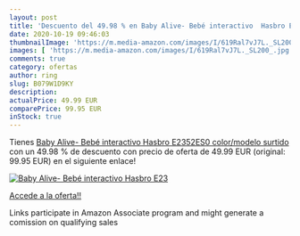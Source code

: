 ```yaml
---
layout: post
title: 'Descuento del 49.98 % en Baby Alive- Bebé interactivo  Hasbro E23'
date: 2020-10-19 09:46:03
thumbnailImage: 'https://m.media-amazon.com/images/I/619Ral7vJ7L._SL200_.jpg'
images: [ 'https://m.media-amazon.com/images/I/619Ral7vJ7L._SL200_.jpg' ]
comments: true
category: ofertas
author: ring
slug: B079W1D9KY
description:
actualPrice: 49.99 EUR
comparePrice: 99.95 EUR
inStock: true
---
```


Tienes [Baby Alive- Bebé interactivo  Hasbro E2352ES0    color/modelo surtido](https://www.amazon.es/dp/B079W1D9KY/?tag=tolees-21) con un 49.98 % de descuento con precio de oferta de 49.99 EUR (original: 99.95 EUR) en el siguiente enlace!

[![Baby Alive- Bebé interactivo  Hasbro E23](https://m.media-amazon.com/images/I/619Ral7vJ7L._SL200_.jpg)](https://www.amazon.es/dp/B079W1D9KY/?tag=tolees-21)

[Accede a la oferta!!](https://www.amazon.es/dp/B079W1D9KY/?tag=tolees-21)

Links participate in Amazon Associate program and might generate a comission on qualifying sales


